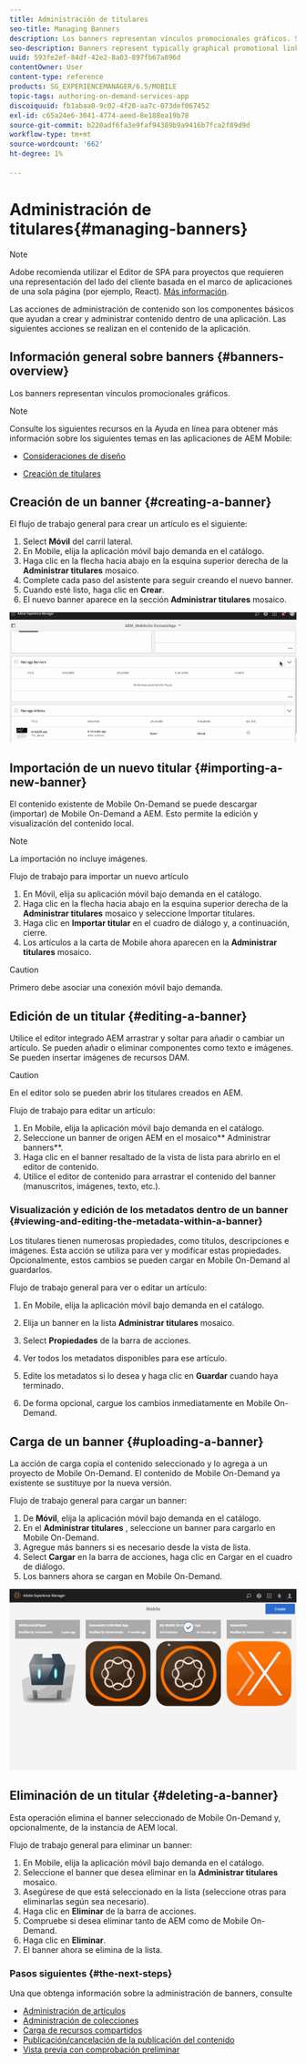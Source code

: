 ```yaml
---
title: Administración de titulares
seo-title: Managing Banners
description: Los banners representan vínculos promocionales gráficos. Siga esta página para obtener más información.
seo-description: Banners represent typically graphical promotional links. Follow this page to learn more.
uuid: 593fe2ef-84df-42e2-8a03-897fb67a896d
contentOwner: User
content-type: reference
products: SG_EXPERIENCEMANAGER/6.5/MOBILE
topic-tags: authoring-on-demand-services-app
discoiquuid: fb1abaa0-9c02-4f20-aa7c-073def067452
exl-id: c65a24e6-3041-4774-aeed-8e188ea19b78
source-git-commit: b220adf6fa3e9faf94389b9a9416b7fca2f89d9d
workflow-type: tm+mt
source-wordcount: '662'
ht-degree: 1%

---
```


# Administración de titulares{#managing-banners}

>[!NOTE]
>
>Adobe recomienda utilizar el Editor de SPA para proyectos que requieren una representación del lado del cliente basada en el marco de aplicaciones de una sola página (por ejemplo, React). [Más información](/help/sites-developing/spa-overview.md).

Las acciones de administración de contenido son los componentes básicos que ayudan a crear y administrar contenido dentro de una aplicación. Las siguientes acciones se realizan en el contenido de la aplicación.

## Información general sobre banners {#banners-overview}

Los banners representan vínculos promocionales gráficos.

>[!NOTE]
>
>Consulte los siguientes recursos en la Ayuda en línea para obtener más información sobre los siguientes temas en las aplicaciones de AEM Mobile:
>
>* [Consideraciones de diseño](https://helpx.adobe.com/digital-publishing-solution/help/design-app.html)
>
>* [Creación de titulares](https://helpx.adobe.com/digital-publishing-solution/help/creating-banners.html)
>


## Creación de un banner {#creating-a-banner}

El flujo de trabajo general para crear un artículo es el siguiente:

1. Select **Móvil** del carril lateral.
1. En Mobile, elija la aplicación móvil bajo demanda en el catálogo.
1. Haga clic en la flecha hacia abajo en la esquina superior derecha de la **Administrar titulares** mosaico.
1. Complete cada paso del asistente para seguir creando el nuevo banner.
1. Cuando esté listo, haga clic en **Crear**.
1. El nuevo banner aparece en la sección **Administrar titulares** mosaico.

![Chlimage_1-6](assets/chlimage_1-6.gif)

## Importación de un nuevo titular {#importing-a-new-banner}

El contenido existente de Mobile On-Demand se puede descargar (importar) de Mobile On-Demand a AEM. Esto permite la edición y visualización del contenido local.

>[!NOTE]
>
>La importación no incluye imágenes.

Flujo de trabajo para importar un nuevo artículo

1. En Móvil, elija su aplicación móvil bajo demanda en el catálogo.
1. Haga clic en la flecha hacia abajo en la esquina superior derecha de la **Administrar titulares** mosaico y seleccione Importar titulares.
1. Haga clic en **Importar titular** en el cuadro de diálogo y, a continuación, cierre.
1. Los artículos a la carta de Mobile ahora aparecen en la **Administrar titulares** mosaico.

>[!CAUTION]
>
>Primero debe asociar una conexión móvil bajo demanda.

## Edición de un titular {#editing-a-banner}

Utilice el editor integrado AEM arrastrar y soltar para añadir o cambiar un artículo. Se pueden añadir o eliminar componentes como texto e imágenes. Se pueden insertar imágenes de recursos DAM.

>[!CAUTION]
>
>En el editor solo se pueden abrir los titulares creados en AEM.

Flujo de trabajo para editar un artículo:

1. En Mobile, elija la aplicación móvil bajo demanda en el catálogo.
1. Seleccione un banner de origen AEM en el mosaico** Administrar banners**.
1. Haga clic en el banner resaltado de la vista de lista para abrirlo en el editor de contenido.
1. Utilice el editor de contenido para arrastrar el contenido del banner (manuscritos, imágenes, texto, etc.).

### Visualización y edición de los metadatos dentro de un banner {#viewing-and-editing-the-metadata-within-a-banner}

Los titulares tienen numerosas propiedades, como títulos, descripciones e imágenes. Esta acción se utiliza para ver y modificar estas propiedades. Opcionalmente, estos cambios se pueden cargar en Mobile On-Demand al guardarlos.

Flujo de trabajo general para ver o editar un artículo:

1. En Mobile, elija la aplicación móvil bajo demanda en el catálogo.
1. Elija un banner en la lista **Administrar titulares** mosaico.

1. Select **Propiedades** de la barra de acciones.
1. Ver todos los metadatos disponibles para ese artículo.
1. Edite los metadatos si lo desea y haga clic en **Guardar** cuando haya terminado.
1. De forma opcional, cargue los cambios inmediatamente en Mobile On-Demand.

## Carga de un banner {#uploading-a-banner}

La acción de carga copia el contenido seleccionado y lo agrega a un proyecto de Mobile On-Demand. El contenido de Mobile On-Demand ya existente se sustituye por la nueva versión.

Flujo de trabajo general para cargar un banner:

1. De **Móvil**, elija la aplicación móvil bajo demanda en el catálogo.
1. En el **Administrar titulares** , seleccione un banner para cargarlo en Mobile On-Demand.
1. Agregue más banners si es necesario desde la vista de lista.
1. Select **Cargar** en la barra de acciones, haga clic en Cargar en el cuadro de diálogo.
1. Los banners ahora se cargan en Mobile On-Demand.

![Chlimage_1-7](assets/chlimage_1-7.gif)

## Eliminación de un titular {#deleting-a-banner}

Esta operación elimina el banner seleccionado de Mobile On-Demand y, opcionalmente, de la instancia de AEM local.

Flujo de trabajo general para eliminar un banner:

1. En Mobile, elija la aplicación móvil bajo demanda en el catálogo.
1. Seleccione el banner que desea eliminar en la **Administrar titulares** mosaico.
1. Asegúrese de que está seleccionado en la lista (seleccione otras para eliminarlas según sea necesario).
1. Haga clic en **Eliminar** de la barra de acciones.
1. Compruebe si desea eliminar tanto de AEM como de Mobile On-Demand.
1. Haga clic en **Eliminar**.
1. El banner ahora se elimina de la lista.

### Pasos siguientes {#the-next-steps}

Una que obtenga información sobre la administración de banners, consulte

* [Administración de artículos](/help/mobile/mobile-on-demand-managing-articles.md)
* [Administración de colecciones](/help/mobile/mobile-on-demand-managing-collections.md)
* [Carga de recursos compartidos](/help/mobile/mobile-on-demand-shared-resources.md)
* [Publicación/cancelación de la publicación del contenido](/help/mobile/mobile-on-demand-publishing-unpublishing.md)
* [Vista previa con comprobación preliminar](/help/mobile/aem-mobile-manage-ondemand-services.md)

